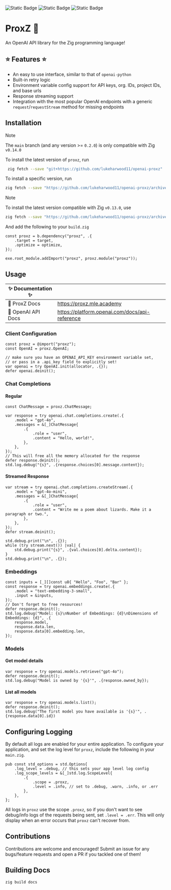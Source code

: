 ![Static Badge](https://img.shields.io/badge/zig-0.14.0-%23F7A41D?logo=zig&logoColor=%23F7A41D)
![Static Badge](https://img.shields.io/badge/zig-0.13.0-white?logo=zig&logoColor=white)
![Static Badge](https://img.shields.io/badge/License-MIT-blue)

# ProxZ 🦎

An OpenAI API library for the Zig programming language!

## ⭐️ Features ⭐️

- An easy to use interface, similar to that of `openai-python`
- Built-in retry logic
- Environment variable config support for API keys, org. IDs, project IDs, and base urls
- Response streaming support
- Integration with the most popular OpenAI endpoints with a generic `request`/`requestStream` method for missing endpoints

## Installation

> [!NOTE]  
> The `main` branch (and any version >= `0.2.0`) is only compatible with Zig `v0.14.0`

To install the latest version of `proxz`, run

```bash
 zig fetch --save "git+https://github.com/lukeharwood11/openai-proxz"
```

To install a specific version, run

```bash
zig fetch --save "https://github.com/lukeharwood11/openai-proxz/archive/refs/tags/<version>.tar.gz"
```

> [!NOTE]  
> To install the latest version compatible with Zig `v0.13.0`, use
>
> ```bash
> zig fetch --save "https://github.com/lukeharwood11/openai-proxz/archive/refs/tags/v0.1.0.tar.gz"
> ```

And add the following to your `build.zig`

```zig
const proxz = b.dependency("proxz", .{
    .target = target,
    .optimize = optimize,
});

exe.root_module.addImport("proxz", proxz.module("proxz"));
```

## Usage

|✨ Documentation ✨||
|--|--|
|📙 ProxZ Docs |<https://proxz.mle.academy> |
|📗 OpenAI API Docs|<https://platform.openai.com/docs/api-reference>|

### Client Configuration

```zig
const proxz = @import("proxz");
const OpenAI = proxz.OpenAI;
```

```zig
// make sure you have an OPENAI_API_KEY environment variable set,
// or pass in a .api_key field to explicitly set!
var openai = try OpenAI.init(allocator, .{});
defer openai.deinit();
```

### Chat Completions

#### Regular

```zig
const ChatMessage = proxz.ChatMessage;

var response = try openai.chat.completions.create(.{
    .model = "gpt-4o",
    .messages = &[_]ChatMessage{
        .{
            .role = "user",
            .content = "Hello, world!",
        },
    },
});
// This will free all the memory allocated for the response
defer response.deinit();
std.log.debug("{s}", .{response.choices[0].message.content});
```

#### Streamed Response

```zig
var stream = try openai.chat.completions.createStream(.{
    .model = "gpt-4o-mini",
    .messages = &[_]ChatMessage{
        .{
            .role = "user",
            .content = "Write me a poem about lizards. Make it a paragraph or two.",
        },
    },
});
defer stream.deinit();

std.debug.print("\n", .{});
while (try stream.next()) |val| {
    std.debug.print("{s}", .{val.choices[0].delta.content});
}
std.debug.print("\n", .{});
```

### Embeddings

```zig
const inputs = [_][]const u8{ "Hello", "Foo", "Bar" };
const response = try openai.embeddings.create(.{
    .model = "text-embedding-3-small",
    .input = &inputs,
});
// Don't forget to free resources!
defer response.deinit();
std.log.debug("Model: {s}\nNumber of Embeddings: {d}\nDimensions of Embeddings: {d}", .{
    response.model,
    response.data.len,
    response.data[0].embedding.len,
});
```

### Models

#### Get model details

```zig
var response = try openai.models.retrieve("gpt-4o");
defer response.deinit();
std.log.debug("Model is owned by '{s}'", .{response.owned_by});
```

#### List all models

```zig
var response = try openai.models.list();
defer response.deinit();
std.log.debug("The first model you have available is '{s}'", .{response.data[0].id})
```

## Configuring Logging

By default all logs are enabled for your entire application.
To configure your application, and set the log level for `proxz`, include the following in your `main.zig`.

```zig
pub const std_options = std.Options{
    .log_level = .debug, // this sets your app level log config
    .log_scope_levels = &[_]std.log.ScopeLevel{
        .{
            .scope = .proxz,
            .level = .info, // set to .debug, .warn, .info, or .err
        },
    },
};
```

All logs in `proxz` use the scope `.proxz`, so if you don't want to see debug/info logs of the requests being sent, set `.level = .err`. This will only display when an error occurs that `proxz` can't recover from.

## Contributions

Contributions are welcome and encouraged! Submit an issue for any bugs/feature requests and open a PR if you tackled one of them!

## Building Docs

```bash
zig build docs
```
